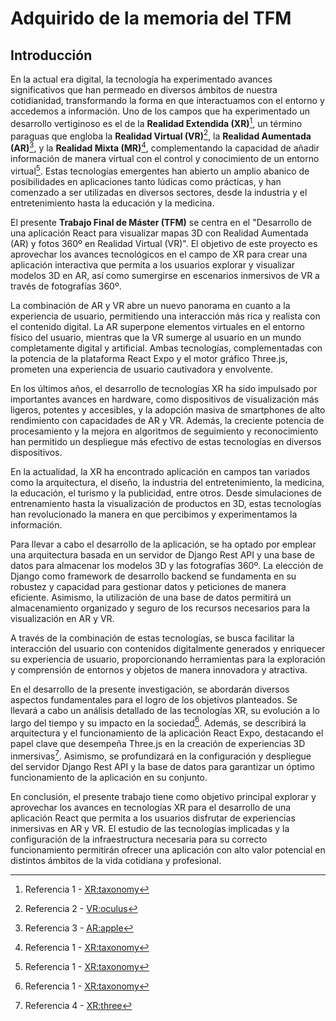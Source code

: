 # Adquirido de la memoria del TFM

## Introducción

En la actual era digital, la tecnología ha experimentado avances significativos que han permeado en diversos ámbitos de nuestra cotidianidad, transformando la forma en que interactuamos con el entorno y accedemos a información. Uno de los campos que ha experimentado un desarrollo vertiginoso es el de la **Realidad Extendida (XR)**[^1], un término paraguas que engloba la **Realidad Virtual (VR)**[^2], la **Realidad Aumentada (AR)**[^3], y la **Realidad Mixta (MR)**[^1], complementando la capacidad de añadir información de manera virtual con el control y conocimiento de un entorno virtual[^1]. Estas tecnologías emergentes han abierto un amplio abanico de posibilidades en aplicaciones tanto lúdicas como prácticas, y han comenzado a ser utilizadas en diversos sectores, desde la industria y el entretenimiento hasta la educación y la medicina.

El presente **Trabajo Final de Máster (TFM)** se centra en el "Desarrollo de una aplicación React para visualizar mapas 3D con Realidad Aumentada (AR) y fotos 360º en Realidad Virtual (VR)". El objetivo de este proyecto es aprovechar los avances tecnológicos en el campo de XR para crear una aplicación interactiva que permita a los usuarios explorar y visualizar modelos 3D en AR, así como sumergirse en escenarios inmersivos de VR a través de fotografías 360º.

La combinación de AR y VR abre un nuevo panorama en cuanto a la experiencia de usuario, permitiendo una interacción más rica y realista con el contenido digital. La AR superpone elementos virtuales en el entorno físico del usuario, mientras que la VR sumerge al usuario en un mundo completamente digital y artificial. Ambas tecnologías, complementadas con la potencia de la plataforma React Expo y el motor gráfico Three.js, prometen una experiencia de usuario cautivadora y envolvente.

En los últimos años, el desarrollo de tecnologías XR ha sido impulsado por importantes avances en hardware, como dispositivos de visualización más ligeros, potentes y accesibles, y la adopción masiva de smartphones de alto rendimiento con capacidades de AR y VR. Además, la creciente potencia de procesamiento y la mejora en algoritmos de seguimiento y reconocimiento han permitido un despliegue más efectivo de estas tecnologías en diversos dispositivos.

En la actualidad, la XR ha encontrado aplicación en campos tan variados como la arquitectura, el diseño, la industria del entretenimiento, la medicina, la educación, el turismo y la publicidad, entre otros. Desde simulaciones de entrenamiento hasta la visualización de productos en 3D, estas tecnologías han revolucionado la manera en que percibimos y experimentamos la información.

Para llevar a cabo el desarrollo de la aplicación, se ha optado por emplear una arquitectura basada en un servidor de Django Rest API y una base de datos para almacenar los modelos 3D y las fotografías 360º. La elección de Django como framework de desarrollo backend se fundamenta en su robustez y capacidad para gestionar datos y peticiones de manera eficiente. Asimismo, la utilización de una base de datos permitirá un almacenamiento organizado y seguro de los recursos necesarios para la visualización en AR y VR.

A través de la combinación de estas tecnologías, se busca facilitar la interacción del usuario con contenidos digitalmente generados y enriquecer su experiencia de usuario, proporcionando herramientas para la exploración y comprensión de entornos y objetos de manera innovadora y atractiva.

En el desarrollo de la presente investigación, se abordarán diversos aspectos fundamentales para el logro de los objetivos planteados. Se llevará a cabo un análisis detallado de las tecnologías XR, su evolución a lo largo del tiempo y su impacto en la sociedad[^1]. Además, se describirá la arquitectura y el funcionamiento de la aplicación React Expo, destacando el papel clave que desempeña Three.js en la creación de experiencias 3D inmersivas[^4]. Asimismo, se profundizará en la configuración y despliegue del servidor Django Rest API y la base de datos para garantizar un óptimo funcionamiento de la aplicación en su conjunto.

En conclusión, el presente trabajo tiene como objetivo principal explorar y aprovechar los avances en tecnologías XR para el desarrollo de una aplicación React que permita a los usuarios disfrutar de experiencias inmersivas en AR y VR. El estudio de las tecnologías implicadas y la configuración de la infraestructura necesaria para su correcto funcionamiento permitirán ofrecer una aplicación con alto valor potencial en distintos ámbitos de la vida cotidiana y profesional.

[^1]: Referencia 1 - [XR:taxonomy](URL)
[^2]: Referencia 2 - [VR:oculus](URL)
[^3]: Referencia 3 - [AR:apple](URL)
[^4]: Referencia 4 - [XR:three](URL)
